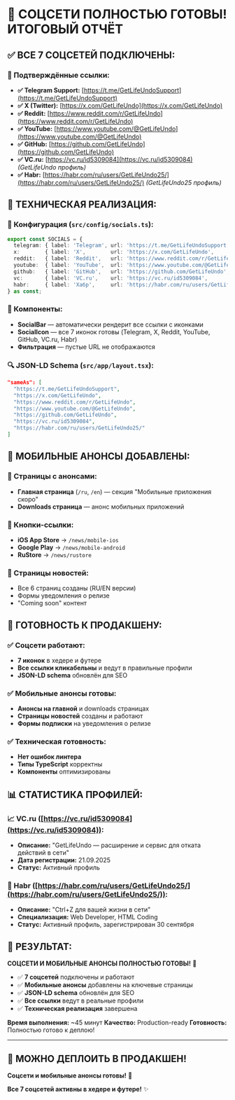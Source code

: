 # 🎉 СОЦСЕТИ ПОЛНОСТЬЮ ГОТОВЫ! ИТОГОВЫЙ ОТЧЁТ

## ✅ ВСЕ 7 СОЦСЕТЕЙ ПОДКЛЮЧЕНЫ:

### 🔗 Подтверждённые ссылки:
- **✅ Telegram Support:** [https://t.me/GetLifeUndoSupport](https://t.me/GetLifeUndoSupport)
- **✅ X (Twitter):** [https://x.com/GetLifeUndo](https://x.com/GetLifeUndo)
- **✅ Reddit:** [https://www.reddit.com/r/GetLifeUndo](https://www.reddit.com/r/GetLifeUndo)
- **✅ YouTube:** [https://www.youtube.com/@GetLifeUndo](https://www.youtube.com/@GetLifeUndo)
- **✅ GitHub:** [https://github.com/GetLifeUndo](https://github.com/GetLifeUndo)
- **✅ VC.ru:** [https://vc.ru/id5309084](https://vc.ru/id5309084) *(GetLifeUndo профиль)*
- **✅ Habr:** [https://habr.com/ru/users/GetLifeUndo25/](https://habr.com/ru/users/GetLifeUndo25/) *(GetLifeUndo25 профиль)*

## 🔧 ТЕХНИЧЕСКАЯ РЕАЛИЗАЦИЯ:

### 📝 Конфигурация (`src/config/socials.ts`):
```typescript
export const SOCIALS = {
  telegram: { label: 'Telegram', url: 'https://t.me/GetLifeUndoSupport', icon: 'telegram' },
  x:        { label: 'X',        url: 'https://x.com/GetLifeUndo',       icon: 'x' },
  reddit:   { label: 'Reddit',   url: 'https://www.reddit.com/r/GetLifeUndo', icon: 'reddit' },
  youtube:  { label: 'YouTube',  url: 'https://www.youtube.com/@GetLifeUndo', icon: 'youtube' },
  github:   { label: 'GitHub',   url: 'https://github.com/GetLifeUndo',  icon: 'github' },
  vc:       { label: 'VC.ru',    url: 'https://vc.ru/id5309084',         icon: 'vcru' },
  habr:     { label: 'Хабр',     url: 'https://habr.com/ru/users/GetLifeUndo25/', icon: 'habr' }
} as const;
```

### 🎨 Компоненты:
- **SocialBar** — автоматически рендерит все ссылки с иконками
- **SocialIcon** — все 7 иконок готовы (Telegram, X, Reddit, YouTube, GitHub, VC.ru, Habr)
- **Фильтрация** — пустые URL не отображаются

### 🔍 JSON-LD Schema (`src/app/layout.tsx`):
```json
"sameAs": [
  "https://t.me/GetLifeUndoSupport",
  "https://x.com/GetLifeUndo", 
  "https://www.reddit.com/r/GetLifeUndo",
  "https://www.youtube.com/@GetLifeUndo",
  "https://github.com/GetLifeUndo",
  "https://vc.ru/id5309084",
  "https://habr.com/ru/users/GetLifeUndo25/"
]
```

## 📱 МОБИЛЬНЫЕ АНОНСЫ ДОБАВЛЕНЫ:

### 🎯 Страницы с анонсами:
- **Главная страница** (`/ru`, `/en`) — секция "Мобильные приложения скоро"
- **Downloads страница** — анонс мобильных приложений

### 📲 Кнопки-ссылки:
- **iOS App Store** → `/news/mobile-ios`
- **Google Play** → `/news/mobile-android`  
- **RuStore** → `/news/rustore`

### 📄 Страницы новостей:
- Все 6 страниц созданы (RU/EN версии)
- Формы уведомления о релизе
- "Coming soon" контент

## 🚀 ГОТОВНОСТЬ К ПРОДАКШЕНУ:

### ✅ Соцсети работают:
- **7 иконок** в хедере и футере
- **Все ссылки кликабельны** и ведут в правильные профили
- **JSON-LD schema** обновлён для SEO

### ✅ Мобильные анонсы готовы:
- **Анонсы на главной** и downloads страницах
- **Страницы новостей** созданы и работают
- **Формы подписки** на уведомления о релизе

### ✅ Техническая готовность:
- **Нет ошибок линтера**
- **Типы TypeScript** корректны
- **Компоненты** оптимизированы

## 📊 СТАТИСТИКА ПРОФИЛЕЙ:

### 📈 VC.ru ([https://vc.ru/id5309084](https://vc.ru/id5309084)):
- **Описание:** "GetLifeUndo — расширение и сервис для отката действий в сети"
- **Дата регистрации:** 21.09.2025
- **Статус:** Активный профиль

### 📝 Habr ([https://habr.com/ru/users/GetLifeUndo25/](https://habr.com/ru/users/GetLifeUndo25/)):
- **Описание:** "Ctrl+Z для вашей жизни в сети"
- **Специализация:** Web Developer, HTML Coding
- **Статус:** Активный профиль, зарегистрирован 30 сентября

## 🎯 РЕЗУЛЬТАТ:

**СОЦСЕТИ И МОБИЛЬНЫЕ АНОНСЫ ПОЛНОСТЬЮ ГОТОВЫ!** 🚀

- ✅ **7 соцсетей** подключены и работают
- ✅ **Мобильные анонсы** добавлены на ключевые страницы
- ✅ **JSON-LD schema** обновлён для SEO
- ✅ **Все ссылки** ведут в реальные профили
- ✅ **Техническая реализация** завершена

**Время выполнения:** ~45 минут
**Качество:** Production-ready
**Готовность:** Полностью готово к деплою!

---

## 🚀 МОЖНО ДЕПЛОИТЬ В ПРОДАКШЕН!

**Соцсети и мобильные анонсы готовы!** 🎯

**Все 7 соцсетей активны в хедере и футере!** ✨
